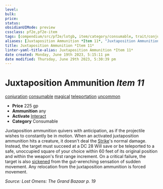```yaml
---
level:
bulk:
price:
status:
obsidianUIMode: preview
cssclass: pf2e,pf2e-item
tags: [compendium/src/pf2e/lotgb, item/category/consumable, trait/conjuration, trait/consumable, trait/magical, trait/teleportation, trait/uncommon]
aliases: [Juxtaposition Ammunition *Item 11*, "Juxtaposition Ammunition"]
title: Juxtaposition Ammunition *Item 11*
linter-yaml-title-alias: Juxtaposition Ammunition *Item 11*
date created: Monday, June 19th 2023, 5:15:11 pm
date modified: Thursday, June 29th 2023, 5:30:39 pm
---
```


# Juxtaposition Ammunition *Item 11*

[conjuration](rules/traits/conjuration.md) [consumable](rules/traits/consumable.md) [magical](rules/traits/magical.md) [teleportation](rules/traits/teleportation.md) [uncommon](rules/traits/uncommon.md)  

- **Price** 225 gp
- **Ammunition** any
- **Activate** [Interact](rules/actions/interact.md)
- **Category** Consumable

Juxtaposition ammunition quivers with anticipation, as if the projectile wishes to constantly be in motion. When an activated juxtaposition ammunition hits a creature, it doesn't deal the [Strike](rules/actions/strike.md)'s normal damage. Instead, the target must succeed at a DC 28 Will save or be teleported to a safe, unoccupied square of your choice within 60 feet of its original position and within the weapon's first range increment. On a critical failure, the target is also [sickened](rules/conditions.md#Sickened) from the gut-wrenching sensation of sudden movement. Any relocation from the juxtaposition ammunition is forced movement.

*Source: Lost Omens: The Grand Bazaar p. 19*
